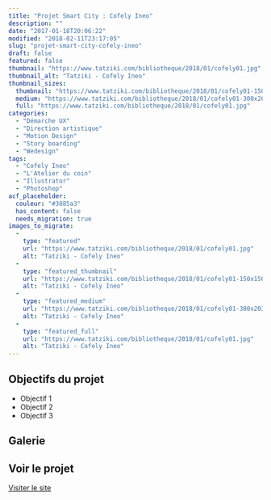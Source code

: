 ```yaml
---
title: "Projet Smart City : Cofely Ineo"
description: ""
date: "2017-01-18T20:06:22"
modified: "2018-02-11T23:17:05"
slug: "projet-smart-city-cofely-ineo"
draft: false
featured: false
thumbnail: "https://www.tatziki.com/bibliotheque/2018/01/cofely01.jpg"
thumbnail_alt: "Tatziki - Cofely Ineo"
thumbnail_sizes:
  thumbnail: "https://www.tatziki.com/bibliotheque/2018/01/cofely01-150x150.jpg"
  medium: "https://www.tatziki.com/bibliotheque/2018/01/cofely01-300x203.jpg"
  full: "https://www.tatziki.com/bibliotheque/2018/01/cofely01.jpg"
categories:
  - "Démarche UX"
  - "Direction artistique"
  - "Motion Design"
  - "Story boarding"
  - "Wedesign"
tags:
  - "Cofely Ineo"
  - "L'Atelier du coin"
  - "Illustrator"
  - "Photoshop"
acf_placeholder:
  couleur: "#3085a3"
  has_content: false
  needs_migration: true
images_to_migrate:
  -
    type: "featured"
    url: "https://www.tatziki.com/bibliotheque/2018/01/cofely01.jpg"
    alt: "Tatziki - Cofely Ineo"
  -
    type: "featured_thumbnail"
    url: "https://www.tatziki.com/bibliotheque/2018/01/cofely01-150x150.jpg"
    alt: "Tatziki - Cofely Ineo"
  -
    type: "featured_medium"
    url: "https://www.tatziki.com/bibliotheque/2018/01/cofely01-300x203.jpg"
    alt: "Tatziki - Cofely Ineo"
  -
    type: "featured_full"
    url: "https://www.tatziki.com/bibliotheque/2018/01/cofely01.jpg"
    alt: "Tatziki - Cofely Ineo"
---
```


## Objectifs du projet

<!-- TODO: Ajouter les objectifs depuis ACF -->
- Objectif 1
- Objectif 2
- Objectif 3

## Galerie

<!-- TODO: Ajouter les images du projet -->

## Voir le projet

[Visiter le site](https://www.tatziki.com/projet-smart-city-cofely-ineo/)
